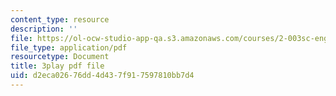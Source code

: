 ```yaml
---
content_type: resource
description: ''
file: https://ol-ocw-studio-app-qa.s3.amazonaws.com/courses/2-003sc-engineering-dynamics-fall-2011/d2eca02676dd4d437f917597810bb7d4_YZ9y4zcfCPs.pdf
file_type: application/pdf
resourcetype: Document
title: 3play pdf file
uid: d2eca026-76dd-4d43-7f91-7597810bb7d4
---
```

